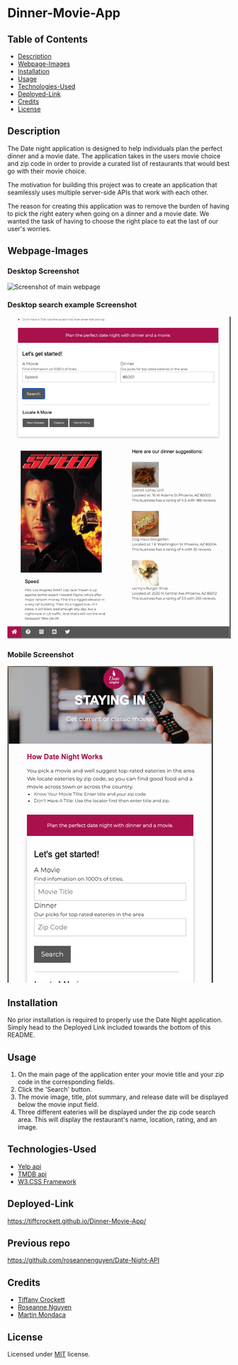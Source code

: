 # Dinner-Movie-App

## Table of Contents
* [Description](#description)
* [Webpage-Images](#webpage-images)
* [Installation](#installation)
* [Usage](#usage)
* [Technologies-Used](#technologies-used)
* [Deployed-Link](#deployed-link)
* [Credits](#credits)
* [License](#license)

## Description

The Date night application is designed to help individuals plan the perfect dinner and a movie date. The application takes in the users movie choice and zip code in order to provide a curated list of restaurants that would best go with their movie choice.

The motivation for building this project was to create an application that seamlessly uses multiple server-side APIs that work with each other.

The reason for creating this application was to remove the burden of having to pick the right eatery when going on a dinner and a movie date. We wanted the task of having to choose the right place to eat the last of our user's worries.

## Webpage-Images

### Desktop Screenshot
![Screenshot of main webpage](https://github.com/tiffcrockett/Dinner-Movie-App/blob/main/images/desktop-screenshot.png?)

### Desktop search example Screenshot
![Screenshot of main webpage result example](images/desktop-search-result-sample-screenshot.png)

### Mobile Screenshot
![Screenshot of mobile webpage](images/mobile-screenshot.png)

## Installation

No prior installation is required to properly use the Date Night application. Simply head to the Deployed Link included towards the bottom of this README.

## Usage

1. On the main page of the application enter your movie title and your zip code in the corresponding fields.
1. Click the 'Search' button.
1. The movie image, title, plot summary, and release date will be displayed below the movie input field.
1. Three different eateries will be displayed under the zip code search area. This will display the restaurant's name, location, rating, and an image.

## Technologies-Used

* [Yelp api](https://www.yelp.com/developers/documentation/v3)
* [TMDB api](https://www.themoviedb.org/documentation/api)
* [W3.CSS Framework](https://www.w3schools.com/w3css/default.asp)

## Deployed-Link

https://tiffcrockett.github.io/Dinner-Movie-App/

## Previous repo

https://github.com/roseannenguyen/Date-Night-API

## Credits

* [Tiffany Crockett](https://github.com/tiffcrockett)
* [Roseanne Nguyen](https://github.com/roseannenguyen)
* [Martin Mondaca](https://github.com/martinmondaca)


## License

Licensed under [MIT](https://choosealicense.com/licenses/mit/) license.
